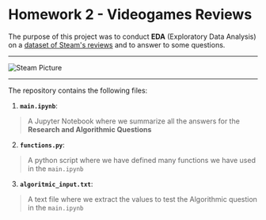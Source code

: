 # Homework 2 - Videogames Reviews
The purpose of this project was to conduct **EDA** (Exploratory Data Analysis) on a [dataset of Steam's reviews](https://www.kaggle.com/najzeko/steam-reviews-2021) and to answer to some questions.

___
![Steam Picture](https://camo.githubusercontent.com/d2f0878f0c257acc6c4278e3c3b5842398792cb55f23199189362ab40b13ae6c/68747470733a2f2f6d6d6f732e636f6d2f77702d636f6e74656e742f75706c6f6164732f323032312f30372f737465616d2d6c6f676f2d77656c636f6d652d62616e6e65722e6a7067)
___
The repository contains the following files:
1. __`main.ipynb`__:
  > A Jupyter Notebook where we summarize all the answers for the **Research and Algorithmic Questions**
2. __`functions.py`__:
  > A python script where we have defined many functions we have used in the `main.ipynb`
3. __`algoritmic_input.txt`__:
  > A text file where we extract the values to test the Algorithmic question in the `main.ipynb`
